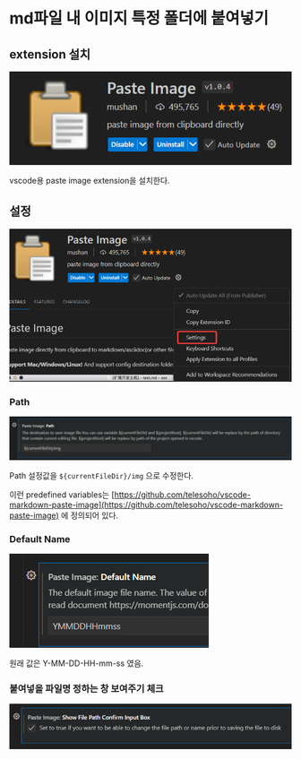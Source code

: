 # md파일 내 이미지 특정 폴더에 붙여넣기

## extension 설치

![](img/20241201154447.png)

vscode용 paste image extension을 설치한다. 


## 설정
![](img/20241201154459.png)

### Path
![](img/20241201154510.png)

Path 설정값을 `${currentFileDir}/img` 으로 수정한다.

이런 predefined variables는 [https://github.com/telesoho/vscode-markdown-paste-image](https://github.com/telesoho/vscode-markdown-paste-image) 에 정의되어 있다.

### Default Name
![](img/20241201154523.png)

원래 값은 Y-MM-DD-HH-mm-ss 였음.

### 붙여넣을 파일명 정하는 창 보여주기 체크
![](img/20241201154555.png)